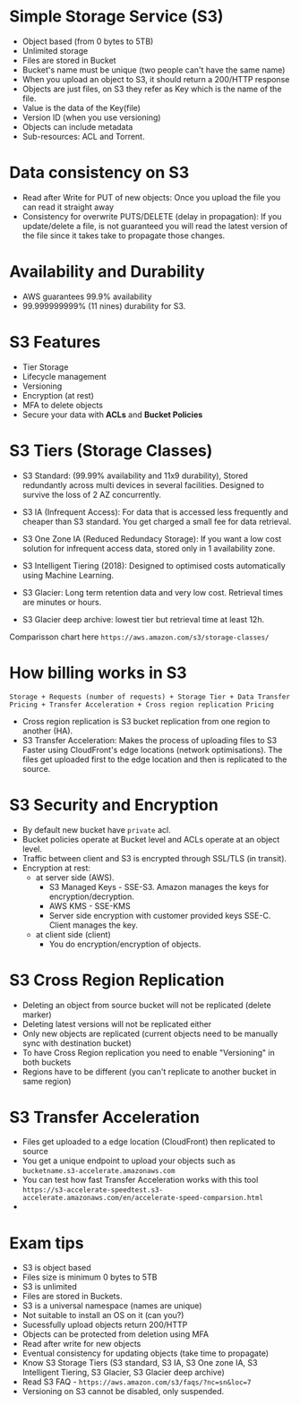 # Simple Storage Service (S3)

- Object based (from 0 bytes to 5TB)
- Unlimited storage
- Files are stored in Bucket
- Bucket's name must be unique (two people can't have the same name)
- When you upload an object to S3, it should return a 200/HTTP response
- Objects are just files, on S3 they refer as Key which is the name of the file.
- Value is the data of the Key(file)
- Version ID (when you use versioning)
- Objects can include metadata
- Sub-resources: ACL and Torrent.


# Data consistency on S3

- Read after Write for PUT of new objects: Once you upload the file you can read it straight away
- Consistency for overwrite PUTS/DELETE (delay in propagation): If you update/delete a file, is not guaranteed you will read the latest version of the file since it takes take to propagate those changes.

# Availability and Durability

- AWS guarantees 99.9% availability
- 99.999999999% (11 nines) durability for S3.

# S3 Features

- Tier Storage
- Lifecycle management
- Versioning
- Encryption (at rest)
- MFA to delete objects
- Secure your data with **ACLs** and **Bucket Policies**

# S3 Tiers (Storage Classes)

- S3 Standard: (99.99% availability and 11x9 durability), Stored redundantly across multi devices in several facilities. Designed to survive the loss of 2 AZ concurrently.
- S3 IA (Infrequent Access): For data that is accessed less frequently and cheaper than S3 standard. You get charged a small fee for data retrieval.
- S3 One Zone IA (Reduced Redundacy Storage): If you want a low cost solution for infrequent access data, stored only in 1 availability zone.
- S3 Intelligent Tiering (2018): Designed to optimised costs automatically using Machine Learning.

- S3 Glacier: Long term retention data and very low cost. Retrieval times are minutes or hours.
- S3 Glacier deep archive: lowest tier but retrieval time at least 12h.

Comparisson chart here `https://aws.amazon.com/s3/storage-classes/`

# How billing works in S3

```
Storage + Requests (number of requests) + Storage Tier + Data Transfer Pricing + Transfer Acceleration + Cross region replication Pricing
```

- Cross region replication is S3 bucket replication from one region to another (HA).
- S3 Transfer Acceleration: Makes the process of uploading files to S3 Faster using CloudFront's edge locations (network optimisations). The files get uploaded first to the edge location and then is replicated to the source.


# S3 Security and Encryption

- By default new bucket have `private` acl.
- Bucket policies operate at Bucket level and ACLs operate at an object level.
- Traffic between client and S3 is encrypted through SSL/TLS (in transit).
- Encryption at rest:
  - at server side (AWS).
    - S3 Managed Keys - SSE-S3. Amazon manages the keys for encryption/decryption.
    - AWS KMS - SSE-KMS
    - Server side encryption with customer provided keys SSE-C. Client manages the key.
  - at client side (client)
    - You do encryption/encryption of objects.

# S3 Cross Region Replication

- Deleting an object from source bucket will not be replicated (delete marker)
- Deleting latest versions will not be replicated either
- Only new objects are replicated (current objects need to be manually sync with destination bucket)
- To have Cross Region replication you need to enable "Versioning" in both buckets
- Regions have to be different (you can't replicate to another bucket in same region)

# S3 Transfer Acceleration

- Files get uploaded to a edge location (CloudFront) then replicated to source
- You get a unique endpoint to upload your objects such as `bucketname.s3-accelerate.amazonaws.com`
- You can test how fast Transfer Acceleration works with this tool  `https://s3-accelerate-speedtest.s3-accelerate.amazonaws.com/en/accelerate-speed-comparsion.html`
-

# Exam tips

- S3 is object based
- Files size is minimum 0 bytes to 5TB
- S3 is unlimited
- Files are stored in Buckets.
- S3 is a universal namespace (names are unique)
- Not suitable to install an OS on it (can you?)
- Sucessfully upload objects return 200/HTTP
- Objects can be protected from deletion using MFA
- Read after write for new objects
- Eventual consistency for updating objects (take time to propagate)
- Know S3 Storage Tiers (S3 standard, S3 IA, S3 One zone IA, S3 Intelligent Tiering, S3 Glacier, S3 Glacier deep archive)
- Read S3 FAQ - `https://aws.amazon.com/s3/faqs/?nc=sn&loc=7`
- Versioning on S3 cannot be disabled, only suspended.